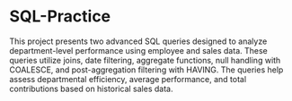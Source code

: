 # SQL-Practice
 This project presents two advanced SQL queries designed to analyze department-level performance using employee and sales data. These queries utilize joins, date filtering, aggregate functions, null handling with COALESCE, and post-aggregation filtering with HAVING.  The queries help assess departmental efficiency, average performance, and total contributions based on historical sales data.
